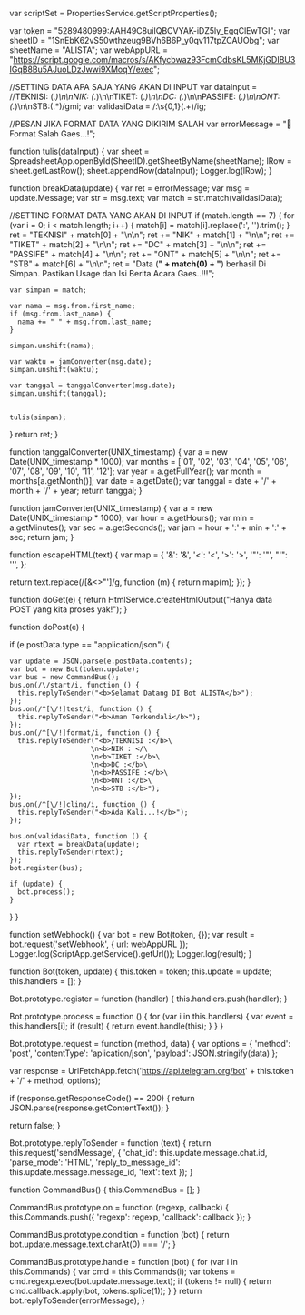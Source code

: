 var scriptSet = PropertiesService.getScriptProperties();

var token = "5289480999:AAH49C8uiIQBCVYAK-iDZ5ly_EgqClEwTGI";
var sheetID = "1SnEbK62vS50wthzeug9BVh6B6P_y0qv117tpZCAUObg";
var sheetName = "ALISTA";
var webAppURL = "https://script.google.com/macros/s/AKfycbwaz93FcmCdbsKL5MKjGDIBU3IGqB8Bu5AJuoLDzJwwi9XMoqY/exec";

//SETTING DATA APA SAJA YANG AKAN DI INPUT
var dataInput = /\/TEKNISI: (.*)\n\nNIK: (.*)\n\nTIKET: (.*)\n\nDC: (.*)\n\nPASSIFE: (.*)\n\nONT: (.*)\n\nSTB:(.*)/gmi;
var validasiData = /:\s{0,1}(.+)/ig;

//PESAN JIKA FORMAT DATA YANG DIKIRIM SALAH
var errorMessage = "🚫Format Salah Gaes...!";

function tulis(dataInput) {
  var sheet = SpreadsheetApp.openById(SheetID).getSheetByName(sheetName);
  lRow = sheet.getLastRow();
  sheet.appendRow(dataInput);
  Logger.log(lRow);
}

function breakData(update) {
  var ret = errorMessage;
  var msg = update.Message;
  var str = msg.text;
  var match = str.match(validasiData);

  //SETTING FORMAT DATA YANG AKAN DI INPUT
  if (match.length == 7) {
    for (var i = 0; i < match.length; i++) {
      match[i] = match[i].replace(':', '').trim();
    }
    ret = "TEKNISI" + match[0] + "\n\n";
    ret += "NIK" + match[1] + "\n\n";
    ret += "TIKET" + match[2] + "\n\n";
    ret += "DC" + match[3] + "\n\n";
    ret += "PASSIFE" + match[4] + "\n\n";
    ret += "ONT" + match[5] + "\n\n";
    ret += "STB" + match[6] + "\n\n";
    ret = "Data (<b>" + match(0) + "</b>) berhasil Di Simpan. Pastikan Usage dan Isi Berita Acara Gaes..!!!";

    var simpan = match;

    var nama = msg.from.first_name;
    if (msg.from.last_name) {
      nama += " " + msg.from.last_name;
    }

    simpan.unshift(nama);

    var waktu = jamConverter(msg.date);
    simpan.unshift(waktu);

    var tanggal = tanggalConverter(msg.date);
    simpan.unshift(tanggal);


    tulis(simpan);
  }
  return ret;
}

function tanggalConverter(UNIX_timestamp) {
  var a = new Date(UNIX_timestamp * 1000);
  var months = ['01', '02', '03', '04', '05', '06', '07', '08', '09', '10', '11', '12'];
  var year = a.getFullYear();
  var month = months[a.getMonth()];
  var date = a.getDate();
  var tanggal = date + '/' + month + '/' + year;
  return tanggal;
}

function jamConverter(UNIX_timestamp) {
  var a = new Date(UNIX_timestamp * 1000);
  var hour = a.getHours();
  var min = a.getMinutes();
  var sec = a.getSeconds();
  var jam = hour + ':' + min + ':' + sec;
  return jam;
}

function escapeHTML(text) {
  var map = {
    '&': '&amp;',
    '<': '&lt;',
    '>': '&gt;',
    '"': '&quot;',
    "'": '&#039;',
  };

  return text.replace(/[&<>"']/g, function (m) { return map(m); });
}


function doGet(e) {
  return HtmlService.createHtmlOutput("Hanya data POST yang kita proses yak!");
}

function doPost(e) {
  
  if (e.postData.type == "application/json") {

    var update = JSON.parse(e.postData.contents);
    var bot = new Bot(token.update);
    var bus = new CommandBus();
    bus.on(/\/start/i, function () {
      this.replyToSender("<b>Selamat Datang DI Bot ALISTA</b>");
    });
    bus.on(/^[\/!]test/i, function () {
      this.replyToSender("<b>Aman Terkendali</b>");
    });
    bus.on(/^[\/!]format/i, function () {
      this.replyToSender("<b>/TEKNISI :</b>\
                        \n<b>NIK : </\
                        \n<b>TIKET :</b>\
                        \n<b>DC :</b>\
                        \n<b>PASSIFE :</b>\
                        \n<b>ONT :</b>\
                        \n<b>STB :</b>");
    });
    bus.on(/^[\/!]cling/i, function () {
      this.replyToSender("<b>Ada Kali...!</b>");
    });

    bus.on(validasiData, function () {
      var rtext = breakData(update);
      this.replyToSender(rtext);
    });
    bot.register(bus);

    if (update) {
      bot.process();
    }
  }
}

function setWebhook() {
  var bot = new Bot(token, {});
  var result = bot.request('setWebhook', {
    url: webAppURL
  });
    Logger.log(ScriptApp.getService().getUrl());
  Logger.log(result);
}

function Bot(token, update) {
  this.token = token;
  this.update = update;
  this.handlers = [];
}

Bot.prototype.register = function (handler) {
  this.handlers.push(handler);
}

Bot.prototype.process = function () {
  for (var i in this.handlers) {
    var event = this.handlers[i];
    if (result) {
      return event.handle(this);
    }
  }
}

Bot.prototype.request = function (method, data) {
  var options = {
    'method': 'post',
    'contentType': 'aplication/json',
    'payload': JSON.stringify(data)
  };

  var response = UrlFetchApp.fetch('https://api.telegram.org/bot' + this.token + '/' + method, options);

  if (response.getResponseCode() == 200) {
    return JSON.parse(response.getContentText());
  }

  return false;
}

Bot.prototype.replyToSender = function (text) {
  return this.request('sendMessage', {
    'chat_id': this.update.message.chat.id,
    'parse_mode': 'HTML',
    'reply_to_message_id': this.update.message.message_id,
    'text': text
  });
}

function CommandBus() {
  this.CommandBus = [];
}

CommandBus.prototype.on = function (regexp, callback) {
  this.Commands.push({ 'regexp': regexp, 'callback': callback });
}

CommandBus.prototype.condition = function (bot) {
  return bot.update.message.text.charAt(0) === '/';
}

CommandBus.prototype.handle = function (bot) {
  for (var i in this.Commands) {
    var cmd = this.Commands(i);
    var tokens = cmd.regexp.exec(bot.update.message.text);
    if (tokens != null) {
      return cmd.callback.apply(bot, tokens.splice(1));
    }
  }
  return bot.replyToSender(errorMessage);
}
